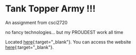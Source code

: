 # Tank Topper Army !!!

An assignment from csci2720

no fancy technologies... but my PROUDEST work all time

Located [here](https://yuden007.github.io/Tank-Topper-Army/){:target="_blank"}.
You can access the website [here](https://yourwebsiteurl.com){:target="_blank"}.
